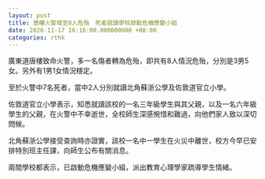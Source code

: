 ```yaml
---
layout: post
title: 唐樓火警增至8人危殆　死者就讀學校啟動危機應變小組
date: 2020-11-17 16:16:00.000000000 +08:00
categories: rthk
---
```


廣東道唐樓致命火警，多一名傷者轉為危殆，即共有8人情況危殆，分別是3男5女。另外有1男1女情況穩定。

至於火警中7名死者，當中2人分別就讀北角蘇浙公學及佐敦道官立小學。

佐敦道官立小學表示，知悉就讀該校的一名三年級學生與其父親，以及一名六年級學生的父親，在火警中不幸逝世，全校師生深感惋惜和難過，向他們家人致以深切問候。

北角蘇浙公學接受查詢時亦證實，該校一名中一學生在火災中離世，校方今早已安排特別班主任課，向師生公布有關消息。

兩間學校都表示，已啟動危機應變小組，派出教育心理學家疏導學生情緒。
